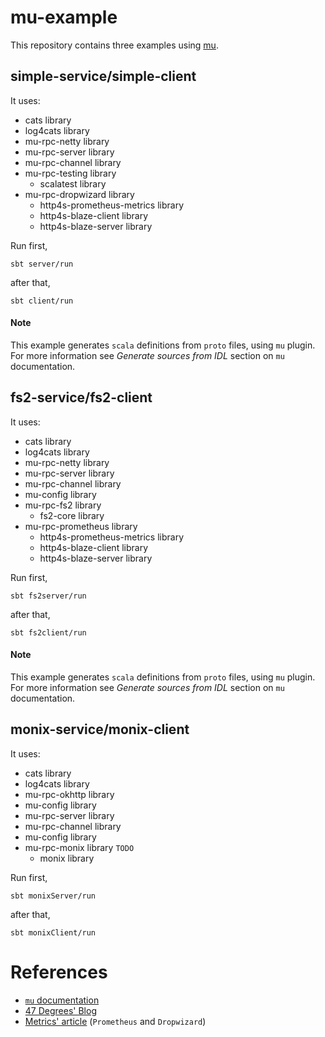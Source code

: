 
# mu-example

This repository contains three examples using [mu].

## simple-service/simple-client
It uses:
- cats library
- log4cats library
- mu-rpc-netty library
- mu-rpc-server library
- mu-rpc-channel library
- mu-rpc-testing library
    - scalatest library
- mu-rpc-dropwizard library
    - http4s-prometheus-metrics library
    - http4s-blaze-client library
    - http4s-blaze-server library

Run first,
```
sbt server/run
```
after that,
```
sbt client/run
```
#### Note
This example generates `scala` definitions from `proto` files, using `mu` plugin. For more information see *Generate sources from IDL* section on `mu` documentation.  

## fs2-service/fs2-client
It uses:
- cats library
- log4cats library
- mu-rpc-netty library
- mu-rpc-server library
- mu-rpc-channel library
- mu-config library
- mu-rpc-fs2 library
    - fs2-core library
- mu-rpc-prometheus library
    - http4s-prometheus-metrics library
    - http4s-blaze-client library
    - http4s-blaze-server library
 
Run first,
```
sbt fs2server/run
```
after that,
```
sbt fs2client/run
```
#### Note
This example generates `scala` definitions from `proto` files, using `mu` plugin. For more information see *Generate sources from IDL* section on `mu` documentation. 

## monix-service/monix-client
It uses:
- cats library
- log4cats library
- mu-rpc-okhttp library
- mu-config library
- mu-rpc-server library
- mu-rpc-channel library
- mu-config library
- mu-rpc-monix library `TODO`
    - monix library
    
 
Run first,
```
sbt monixServer/run
```
after that,
```
sbt monixClient/run
```


# References
* [`mu` documentation](https://higherkindness.io/mu/)
* [47 Degrees' Blog](https://www.47deg.com/blog/tags/mu/)
* [Metrics' article](https://www.47deg.com/blog/metrics-integration-with-mu/) (`Prometheus` and `Dropwizard`)



[mu]: https://higherkindness.github.io/mu/